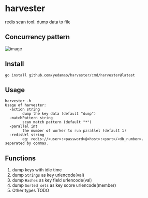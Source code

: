 # harvester
redis scan tool. dump data to file

## Concurrency pattern
![image](https://github.com/yedamao/harvester/assets/8220938/e43dfe2f-6487-430c-bb28-ea4463e065c2)

## Install
```
go install github.com/yedamao/harvester/cmd/harvester@latest
```

## Usage
```
harvester -h
Usage of harvester:
  -action string
        dump the key data (default "dump")
  -matchPattern string
        scan match pattern (default "*")
  -parallel int
        the number of worker to run parallel (default 1)
  -redisUrl string
        eg: redis://<user>:<password>@<host>:<port>/<db_number>. separated by commas.
```

## Functions
1. dump keys with idle time
2. dump `Strings` as key urlencode(val)
3. dump `Hashes` as key field urlencode(val)
4. dump `Sorted sets` as key score urlencode(member)
5. Other types TODO
